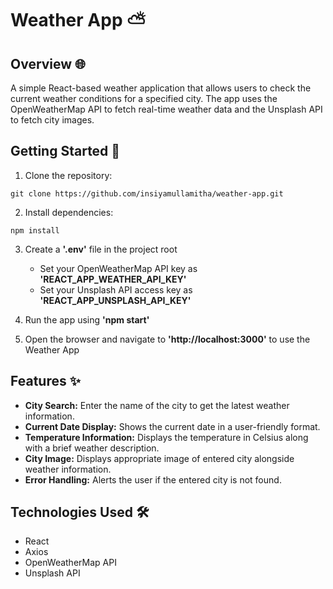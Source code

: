 # Weather App ⛅

## Overview 🌐

A simple React-based weather application that allows users to check the current weather conditions for a specified city. The app uses the OpenWeatherMap API to fetch real-time weather data and the Unsplash API to fetch city images.

## Getting Started 🚀

1. Clone the repository:

```
git clone https://github.com/insiyamullamitha/weather-app.git
```

2. Install dependencies:

```
npm install
```

3. Create a **'.env'** file in the project root

   - Set your OpenWeatherMap API key as **'REACT_APP_WEATHER_API_KEY'**
   - Set your Unsplash API access key as **'REACT_APP_UNSPLASH_API_KEY'**

4. Run the app using **'npm start'**

5. Open the browser and navigate to **'http://localhost:3000'** to use the Weather App

## Features ✨

- **City Search:** Enter the name of the city to get the latest weather information.
- **Current Date Display:** Shows the current date in a user-friendly format.
- **Temperature Information:** Displays the temperature in Celsius along with a brief weather description.
- **City Image:** Displays appropriate image of entered city alongside weather information.
- **Error Handling:** Alerts the user if the entered city is not found.

## Technologies Used 🛠️

- React
- Axios
- OpenWeatherMap API
- Unsplash API
